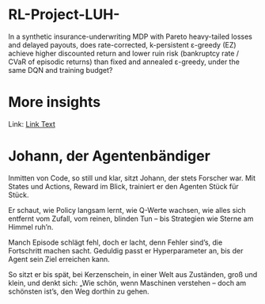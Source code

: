 # RL-Project-LUH-

In a synthetic insurance-underwriting MDP with Pareto heavy-tailed losses and delayed payouts, does rate-corrected, k-persistent ε-greedy (EZ) achieve higher discounted return and lower ruin risk (bankruptcy rate / CVaR of episodic returns) than fixed and annealed ε-greedy, under the same DQN and training budget?


# More insights
Link: [Link Text](trolololoo.de)


# Johann, der Agentenbändiger

Inmitten von Code, so still und klar,
sitzt Johann, der stets Forscher war.
Mit States und Actions, Reward im Blick,
trainiert er den Agenten Stück für Stück.

Er schaut, wie Policy langsam lernt,
wie Q-Werte wachsen, wie alles sich entfernt
vom Zufall, vom reinen, blinden Tun –
bis Strategien wie Sterne am Himmel ruh’n.

Manch Episode schlägt fehl, doch er lacht,
denn Fehler sind’s, die Fortschritt machen sacht.
Geduldig passt er Hyperparameter an,
bis der Agent sein Ziel erreichen kann.

So sitzt er bis spät, bei Kerzenschein,
in einer Welt aus Zuständen, groß und klein,
und denkt sich: „Wie schön, wenn Maschinen verstehen –
doch am schönsten ist’s, den Weg dorthin zu gehen.